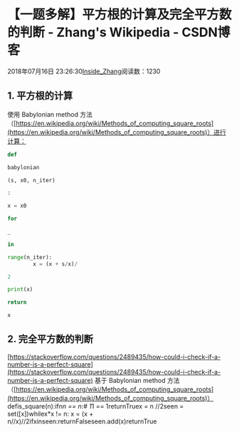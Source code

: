 
# 【一题多解】平方根的计算及完全平方数的判断 - Zhang's Wikipedia - CSDN博客


2018年07月16日 23:26:30[Inside_Zhang](https://me.csdn.net/lanchunhui)阅读数：1230



## 1. 平方根的计算
使用 Babylonian method 方法（[https://en.wikipedia.org/wiki/Methods_of_computing_square_roots](https://en.wikipedia.org/wiki/Methods_of_computing_square_roots)）进行计算：
```python
def
```
```python
babylonian
```
```python
(s, x0, n_iter)
```
```python
:
```
```python
x = x0
```
```python
for
```
```python
_
```
```python
in
```
```python
range(n_iter):
        x = (x + s/x)/
```
```python
2
```
```python
print(x)
```
```python
return
```
```python
x
```
## 2. 完全平方数的判断
[https://stackoverflow.com/questions/2489435/how-could-i-check-if-a-number-is-a-perfect-square](https://stackoverflow.com/questions/2489435/how-could-i-check-if-a-number-is-a-perfect-square)
基于  Babylonian method 方法（[https://en.wikipedia.org/wiki/Methods_of_computing_square_roots](https://en.wikipedia.org/wiki/Methods_of_computing_square_roots)）
defis_square(n):ifn*n == n:\# 1*1 == 1returnTruex = n //2seen = set([x])whilex*x != n:
        x = (x + n//x)//2ifxinseen:returnFalseseen.add(x)returnTrue

